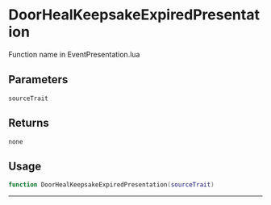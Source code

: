 # DoorHealKeepsakeExpiredPresentation
Function name in EventPresentation.lua
## Parameters
`sourceTrait`
## Returns
`none`
## Usage
```lua
function DoorHealKeepsakeExpiredPresentation(sourceTrait)
```
---
